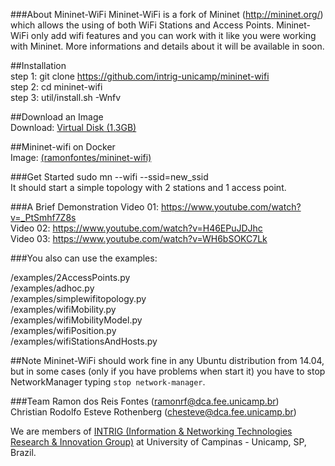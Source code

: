 ###About Mininet-WiFi
Mininet-WiFi is a fork of Mininet (http://mininet.org/) which allows the using of both WiFi Stations and Access Points. Mininet-WiFi only add wifi features and you can work with it like you were working with Mininet. More informations and details about it  will be available in soon.        

##Installation  
step 1: git clone https://github.com/intrig-unicamp/mininet-wifi  
step 2: cd mininet-wifi  
step 3: util/install.sh -Wnfv      

##Download an Image  
Download: [Virtual Disk (1.3GB)](http://intrig.dca.fee.unicamp.br/index.php/projects/projects.html)    

##Mininet-wifi on Docker  
Image: [(ramonfontes/mininet-wifi)](https://registry.hub.docker.com/u/ramonfontes/mininet-wifi/)      
  
###Get Started
sudo mn --wifi --ssid=new_ssid  
It should start a simple topology with 2 stations and 1 access point. 

###A Brief Demonstration
Video 01: https://www.youtube.com/watch?v=_PtSmhf7Z8s  
Video 02: https://www.youtube.com/watch?v=H46EPuJDJhc  
Video 03: https://www.youtube.com/watch?v=WH6bSOKC7Lk  
  
###You also can use the examples:   

/examples/2AccessPoints.py  
/examples/adhoc.py  
/examples/simplewifitopology.py  
/examples/wifiMobility.py  
/examples/wifiMobilityModel.py  
/examples/wifiPosition.py  
/examples/wifiStationsAndHosts.py  

##Note
Mininet-WiFi should work fine in any Ubuntu distribution from 14.04, but in some cases (only if you have problems when start it) you have to stop NetworkManager typing `stop network-manager`.  

###Team
Ramon dos Reis Fontes (ramonrf@dca.fee.unicamp.br)  
Christian Rodolfo Esteve Rothenberg (chesteve@dca.fee.unicamp.br)  

We are members of [INTRIG (Information & Networking Technologies Research & Innovation Group)](http://intrig.dca.fee.unicamp.br) at University of Campinas - Unicamp, SP, Brazil.



